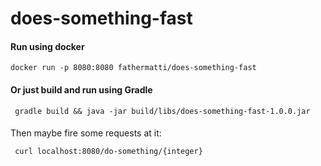 # does-something-fast

#### Run using docker

```docker run -p 8080:8080 fathermatti/does-something-fast```


#### Or just build and run using Gradle

``` gradle build && java -jar build/libs/does-something-fast-1.0.0.jar```


####

Then maybe fire some requests at it:

``` curl localhost:8080/do-something/{integer}```


